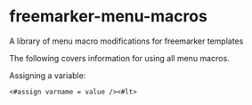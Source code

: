 freemarker-menu-macros
======================

A library of menu macro modifications for freemarker templates


The following covers information for using all menu macros.

Assigning a variable:

    <#assign varname = value /><#lt>
